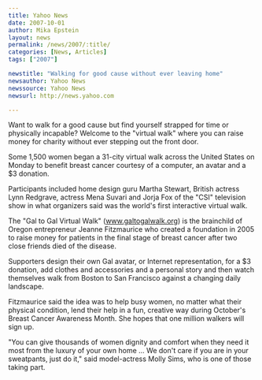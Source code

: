 ```yaml
---
title: Yahoo News 
date: 2007-10-01
author: Mika Epstein
layout: news
permalink: /news/2007/:title/
categories: [News, Articles]
tags: ["2007"]

newstitle: "Walking for good cause without ever leaving home"
newsauthor: Yahoo News
newssource: Yahoo News
newsurl: http://news.yahoo.com

---
```


Want to walk for a good cause but find yourself strapped for time or physically incapable? Welcome to the "virtual walk" where you can raise money for charity without ever stepping out the front door.

Some 1,500 women began a 31-city virtual walk across the United States on Monday to benefit breast cancer courtesy of a computer, an avatar and a $3 donation.

Participants included home design guru Martha Stewart, British actress Lynn Redgrave, actress Mena Suvari and Jorja Fox of the "CSI" television show in what organizers said was the world's first interactive virtual walk.

The "Gal to Gal Virtual Walk" (www.galtogalwalk.org) is the brainchild of Oregon entrepreneur Jeanne Fitzmaurice who created a foundation in 2005 to raise money for patients in the final stage of breast cancer after two close friends died of the disease.

Supporters design their own Gal avatar, or Internet representation, for a $3 donation, add clothes and accessories and a personal story and then watch themselves walk from Boston to San Francisco against a changing daily landscape.

Fitzmaurice said the idea was to help busy women, no matter what their physical condition, lend their help in a fun, creative way during October's Breast Cancer Awareness Month. She hopes that one million walkers will sign up.

"You can give thousands of women dignity and comfort when they need it most from the luxury of your own home ... We don't care if you are in your sweatpants, just do it," said model-actress Molly Sims, who is one of those taking part.
